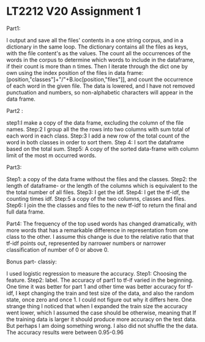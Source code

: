 # LT2212 V20 Assignment 1


Part1: 

I output and save all the files' contents in a one string corpus, and in a dictionary in the same loop. The dictionary contains all the files as keys, with the file content's as the values. The count all the occurrences of the words in the corpus to determine which words to include in the dataframe, if their count is more than n times. Then I iterate through the dict one by own using the index position of the files in data frame: [position,"classes"]+"/"+B.loc[position,"files"]], and count the occurrence of each word in the given file.  The data is lowered, and I have not removed punctuation and numbers, so non-alphabetic characters will appear in the data frame. 


Part2 : 

step1:I make a copy of the data frame, excluding the column of the file names. Step:2 I group all the the rows into two columns with sum total of each word in each class. Step:3 I add a new row of the total count of the word in both classes in order to sort them. Step 4: I sort the dataframe based on the total sum. Step5: A copy of the sorted data-frame with column limit of the most m occurred words. 


Part3: 

Step1: a copy of the data frame without the files and the classes. Step2: the length of dataframe- or the length of the columns which is equivalent to the the total number of all files. Step3: I get the idf. Step4: I get the tf-idf, the counting times idf. Step:5 a copy of the two columns, classes and files. Step6: I join the the classes and files to the new tf-idf to return the final and full data frame. 


Part4: 
The frequency of the top used words has changed dramatically, with more words that has a remarkable difference in representation from one class to the other. I assume this change is due to the relative ratio that that tf-idf points out, represented by narrower numbers or narrower classification of number of 0 or above 0. 


Bonus part- classiy: 

I used logistic regression to measure the accuracy. Step1: Choosing the feature. Step2: label. The accuracy of part1 to tf-if varied in the beginning. One time it was better for part 1 and other time was better accuracy for tf-idf, I kept changing the train and test size of the data, and also the random state, once zero and once 1. I could not figure out why it differs here. One strange thing I noticed that when I expanded the train size the accuracy went lower, which I assumed the case should be otherwise, meaning that If the training data is larger it should produce more accuracy on the test data. But perhaps I am doing something wrong. I also did not shuffle the the data. The accuracy results were between 0.95-0.96
